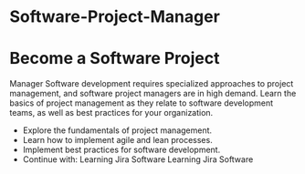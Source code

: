 # Software-Project-Manager


# Become a Software Project
Manager Software development requires specialized approaches to project management, and software project managers are in high demand. Learn the basics of project management as they relate to software development teams, as well as best practices for your organization.

- Explore the fundamentals of project management.  
- Learn how to implement agile and lean processes.  
- Implement best practices for software development.  
- Continue with: Learning Jira Software Learning Jira Software
